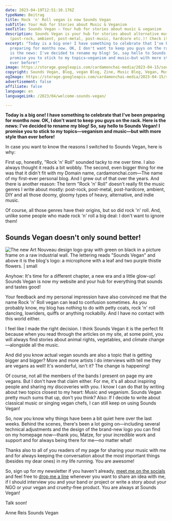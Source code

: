 ```yaml
---
date: 2023-04-19T12:51:10.176Z
typeName: Beitrag
title: Rock 'n' Roll vegan is now Sounds Vegan
subTitle: Your Hub for Stories about Music & Veganism
seoTitle: Sounds Vegan – Your hub for stories about music & veganism
description: Sounds Vegan is your hub for stories about alternative music
  (post-rock, ambient, post-metal, post-music, hardcore etc.)! Check it out now!
excerpt: "Today is a big one! I have something to celebrate that I've been
  preparing for months now. OK, I don't want to keep you guys on the rack. Here
  is the news: I've decided to rename my blog! So, say hello to Sounds Vegan! I
  promise you to stick to my topics—veganism and music—but with more style than
  ever before!"
image: https://storage.googleapis.com/cardamonchai-media/2023-04-15/soundsvegan-new-blog-a-reis-png-imagine-385848_525843_1024_768/640.webp
copyright: Sounds Vegan, Blog, vegan Blog, Zine, Music Blog, Vegan, Music, Musik
ogImage: https://storage.googleapis.com/cardamonchai-media/2023-04-15/soundsvegan-new-blog-og-a-reis-png-imagine-385848_4f5c48_1200_628/640.webp
advertisement: false
affiliate: false
language: en
languageLink: /2023/04/welcome-sounds-vegan/

---
```


**Today is a big one! I have something to celebrate that I've been preparing for months now. OK, I don't want to keep you guys on the rack. Here is the news: I've decided to rename my blog! So, say hello to Sounds Vegan! I promise you to stick to my topics—veganism and music—but with more style than ever before!**

In case you want to know the reasons I switched to Sounds Vegan, here is why:

First up, honestly, "Rock 'n' Roll" sounded tacky to me over time. I also always thought it reads a bit wobbly. The second, even bigger thing for me was that it didn't fit with my Domain name, cardamonchai.com—The name of my first-ever personal blog. And I grew out of that over the years. And there is another reason: The term "Rock 'n' Roll" doesn't really fit the music genres I write about mostly: post-rock, post-metal, post-hardcore, ambient, DIY and all those doomy, gloomy types of heavy, alternative, and indie music.

Of course, all those genres have their origins, but so did rock 'n' roll. And, unlike some people who made rock 'n' roll a big deal: I don't want to ignore them!

## Sounds Vegan doesn't only sound better!

![The new Art Nouveau design logo gray with green on black in a picture frame on a raw industrial wall. The lettering reads "Sounds Vegan" and above it is the blog's logo: a microphone with a leaf and two purple thistle flowers. | small](https://storage.googleapis.com/cardamonchai-media/2023-04-15/sounds-vegan-png-imagine-181818_8d7e6b_1024_768/640.webp 'Sounds Vegan')

Anyhow: It's time for a different chapter, a new era and a little glow-up! Sounds Vegan is now my website and your hub for everything that sounds and tastes good!

Your feedback and my personal impression have also convinced me that the name Rock 'n' Roll vegan can lead to confusion sometimes. As you probably know, my blog has nothing to do with petty coats, rock 'n' roll dancing, lowriders, quiffs or anything rockabilly. And I have no contact with this world either.

I feel like I made the right decision. I think Sounds Vegan it is the perfect fit because when you read through the articles on my site, at some point, you will always find stories about animal rights, vegetables, and climate change—alongside all the music.

And did you know actual vegan sounds are also a topic that is getting bigger and bigger? More and more artists I do interviews with tell me they are vegans as well! It's wonderful, isn't it? The change is happening!

Of course, not all the members of the bands I present on page my are vegans. But I don't have that claim either. For me, it's all about inspiring people and sharing my discoveries with you. I know I can do that by writing about two topics closest to my heart: Music and veganism. Sounds Vegan pretty much sums that up, don't you think? Also: If I decide to write about classical music or singing vegan chefs, I can still keep on using Sounds Vegan!

So, now you know why things have been a bit quiet here over the last weeks. Behind the scenes, there's been a lot going on—including several technical adjustments and the design of the brand-new logo you can find on my homepage now—thank you, Matze, for your incredible work and support and for always being there for me—no matter what!

Thanks also to all of you readers of my page for sharing your music with me and for always keeping the conversation about the most important things (besides my dear ones) in my life running. You are awesome!

So, sign up for my newsletter if you haven't already, [meet me on the socials](https://linktr.ee/soundsvegan) and feel free to [drop me a line](mailto:info@soundsvegan.com) whenever you want to share an idea with me, if I should interview you and your band or project or write a story about your NGO or your vegan and cruelty-free product. You are always at Sounds Vegan!

Talk soon!

Anne Reis Sounds Vegan
